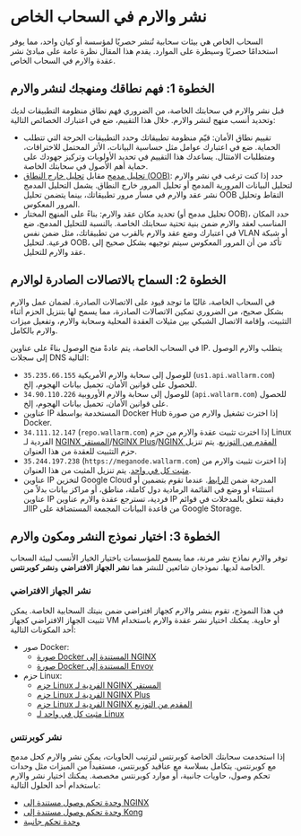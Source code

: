 [ip-lists-docs]:                    ../../user-guides/ip-lists/overview.md

# نشر والارم في السحاب الخاص

السحاب الخاص هي بيئات سحابية تُنشر حصريًا لمؤسسة أو كيان واحد، مما يوفر استخدامًا حصريًا وسيطرة على الموارد. يقدم هذا المقال نظرة عامة على مبادئ نشر عقدة والارم في السحاب الخاص.

## الخطوة 1: فهم نطاقك ومنهجك لنشر والارم

قبل نشر والارم في سحابتك الخاصة، من الضروري فهم نطاق منظومة التطبيقات لديك وتحديد أنسب منهج لنشر والارم. خلال هذا التقييم، ضع في اعتبارك الخصائص التالية:

* تقييم نطاق الأمان: قيّم منظومة تطبيقاتك وحدد التطبيقات الحرجة التي تتطلب الحماية. ضع في اعتبارك عوامل مثل حساسية البيانات، الأثر المحتمل للاختراقات، ومتطلبات الامتثال. يساعدك هذا التقييم في تحديد الأولويات وتركيز جهودك على حماية أهم الأصول في سحابتك الخاصة.
* [تحليل مدمج](../inline/overview.md) مقابل [تحليل خارج النطاق (OOB)](../oob/overview.md): حدد إذا كنت ترغب في نشر والارم لتحليل البيانات المرورية المدمج أو تحليل المرور خارج النطاق. يشمل التحليل المدمج نشر عقد والارم في مسار مرور تطبيقاتك، بينما يتضمن تحليل OOB التقاط وتحليل المرور المعكوس.
* تحديد مكان عقد والارم: بناءً على المنهج المختار (تحليل مدمج أو OOB)، حدد المكان المناسب لعقد والارم ضمن بنية تحتية سحابتك الخاصة. بالنسبة للتحليل المدمج، ضع في اعتبارك وضع عقد والارم بالقرب من تطبيقاتك، مثل ضمن نفس VLAN أو شبكة فرعية. لتحليل OOB، تأكد من أن المرور المعكوس سيتم توجيهه بشكل صحيح إلى عقد والارم للتحليل.

## الخطوة 2: السماح بالاتصالات الصادرة لوالارم

في السحاب الخاصة، غالبًا ما توجد قيود على الاتصالات الصادرة. لضمان عمل والارم بشكل صحيح، من الضروري تمكين الاتصالات الصادرة، مما يسمح لها بتنزيل الحزم أثناء التثبيت، وإقامة الاتصال الشبكي بين مثيلات العقدة المحلية وسحابة والارم، وتفعيل ميزات والارم بالكامل.

في السحاب الخاصة، يتم عادةً منح الوصول بناءً على عناوين IP. يتطلب والارم الوصول إلى سجلات DNS التالية:

* `35.235.66.155` للوصول إلى سحابة والارم الأمريكية (`us1.api.wallarm.com`) للحصول على قوانين الأمان، تحميل بيانات الهجوم، إلخ.
* `34.90.110.226` للوصول إلى سحابة والارم الأوروبية (`api.wallarm.com`) للحصول على قوانين الأمان، تحميل بيانات الهجوم، إلخ.
* عناوين IP المستخدمة بواسطة Docker Hub إذا اخترت تشغيل والارم من صورة Docker.
* `34.111.12.147` (`repo.wallarm.com`) إذا اخترت تثبيت عقدة والارم من حزم Linux الفردية لـ [NGINX المستقر](../nginx/dynamic-module.md)/[NGINX Plus](../nginx-plus.md)/[NGINX المقدم من التوزيع](../nginx/dynamic-module-from-distr.md). يتم تنزيل حزم التثبيت للعقدة من هذا العنوان.
* `35.244.197.238` (`https://meganode.wallarm.com`) إذا اخترت تثبيت والارم من [مثبت كل في واحد](../nginx/all-in-one.md). يتم تنزيل المثبت من هذا العنوان.
* عناوين IP لتخزين Google Cloud المدرجة ضمن [الرابط](https://www.gstatic.com/ipranges/goog.json). عندما تقوم بتضمين أو استثناء أو وضع في القائمة الرمادية دول كاملة، مناطق، أو مراكز بيانات بدلاً من عناوين IP فردية، تسترجع عقدة والارم عناوين IP دقيقة تتعلق بالمدخلات في قوائم الـIP من قاعدة البيانات المجمعة المستضافة على Google Storage.

## الخطوة 3: اختيار نموذج النشر ومكون والارم

توفر والارم نماذج نشر مرنة، مما يسمح للمؤسسات باختيار الخيار الأنسب لبيئة السحاب الخاصة لديها. نموذجان شائعين للنشر هما **نشر الجهاز الافتراضي** و**نشر كوبرنتس**.

### نشر الجهاز الافتراضي

في هذا النموذج، تقوم بنشر والارم كجهاز افتراضي ضمن بنيتك السحابية الخاصة. يمكن تثبيت الجهاز الافتراضي كجهاز VM أو حاوية. يمكنك اختيار نشر عقدة والارم باستخدام أحد المكونات التالية:

* صور Docker:
    * [صورة Docker المستندة إلى NGINX](../../admin-en/installation-docker-en.md)
    * [صورة Docker المستندة إلى Envoy](../../admin-en/installation-guides/envoy/envoy-docker.md)
* حزم Linux:
    * [حزم Linux الفردية لـ NGINX المستقر](../nginx/dynamic-module.md)
    * [حزم Linux الفردية لـ NGINX Plus](../nginx-plus.md)
    * [حزم Linux الفردية لـ NGINX المقدم من التوزيع](../nginx/dynamic-module-from-distr.md)
    * [مثبت كل في واحد لـ Linux](../nginx/all-in-one.md)

### نشر كوبرنتس

إذا استخدمت سحابتك الخاصة كوبرنتس لترتيب الحاويات، يمكن نشر والارم كحل مدمج مع كوبرنتس. يتكامل بسلاسة مع عناقيد كوبرنتس، مستفيداً من الميزات مثل وحدات تحكم وصول، حاويات جانبية، أو موارد كوبرنتس مخصصة. يمكنك اختيار نشر والارم باستخدام أحد الحلول التالية:

* [وحدة تحكم وصول مستندة إلى NGINX](../../admin-en/installation-kubernetes-en.md)
* [وحدة تحكم وصول مستندة إلى Kong](../kubernetes/kong-ingress-controller/deployment.md)
* [وحدة تحكم جانبية](../kubernetes/sidecar-proxy/deployment.md)